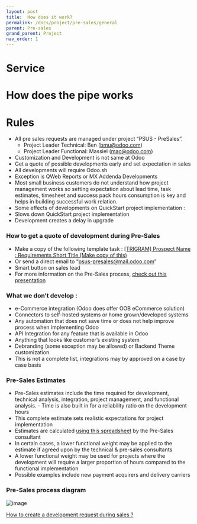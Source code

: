 ```yaml
---
layout: post
title:  How does it work?
permalink: /docs/project/pre-sales/general
parent: Pre-sales
grand_parent: Project
nav_order: 1
---
```



# Service


# How does the pipe works


# Rules





- All pre sales requests are managed under project “PSUS - PreSales”.
  - Project Leader Technical: Ben ([bmu@odoo.com](mailto:bmu@odoo.com))
  - Project Leader Functional: Massiel ([mac@odoo.com](mailto:mac@odoo.com))
- Customization and Development is not same at Odoo
- Get a quote of possible developments early and set expectation in sales
- All developments will require Odoo.sh
- Exception is QWeb Reports or MX Addenda Developments
- Most small business customers do not understand how project management works so setting expectation about lead time, task estimates, timesheet and success pack hours consumption is key and helps in building successful work relation.
- Some effects of developments on QuickStart project implementation :
- Slows down QuickStart project implementation
- Development creates a delay in upgrade

### How to get a quote of development during Pre-Sales
- Make a copy of the following template task : [[TRIGRAM] Prospect Name : Requirements Short Title (Make copy of this)](https://www.odoo.com/web#id=2260536&cids=3&menu_id=4720&action=333&active_id=3138&model=project.task&view_type=form)
- Or send a direct email to  “[psus-presales@mail.odoo.com](mailto:psus-presales@mail.odoo.com)”
- Smart button on sales lead
- For more information on the Pre-Sales process, [check out this presentation](https://docs.google.com/presentation/d/1xqhNsesJd1UVw26ggFjfk8eCO00sf7S7THUIgi5nvms/edit?usp=sharing)

### What we don’t develop :
- e-Commerce integration (Odoo does offer OOB eCommerce solution)
- Connectors to self-hosted systems or home grown/developed systems
- Any automation that does not save time or does not help improve process when implementing Odoo
- API Integration for any feature that is available in Odoo
- Anything that looks like customer’s existing system
- Debranding (some exception may be allowed) or Backend Theme customization
- This is not a complete list, integrations may by approved on a case by case basis

### Pre-Sales Estimates
- Pre-Sales estimates include the time required for development, technical analysis, integration, project management, and functional analysis. - Time is also built in for a reliability ratio on the development hours
- This complete estimate sets realistic expectations for project implementation
- Estimates are calculated [using this spreadsheet](https://docs.google.com/spreadsheets/u/0/d/1waWz4-JIwCi_ogosXXYV8wtamKZiTQwYAYtlb4lFjY8/edit) by the Pre-Sales consultant
- In certain cases, a lower functional weight may be applied to the estimate if agreed upon by the technical & pre-sales consultants
- A lower functional weight may be used for projects where the development will require a larger proportion of hours compared to the functional implementation
- Possible examples include new payment acquirers and delivery carriers

### Pre-Sales process diagram

![image](https://user-images.githubusercontent.com/104387570/186529954-0ad7c914-eede-4873-bd7d-63379a8a0326.png)

[How to create a development request during sales ?](https://youtu.be/AVIB-dEYIQE)
